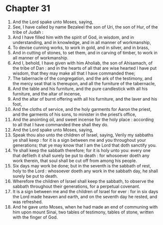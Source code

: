 # Chapter 31

1. And the Lord spake unto Moses, saying,
2. See, I have called by name Bezaleel the son of Uri, the son of Hur, of the tribe of Judah :
3. And I have filled him with the spirit of God, in wisdom, and in understanding, and in knowledge, and in all manner of workmanship,
4. To devise cunning works, to work in gold, and in silver, and in brass,
5. And in cutting of stones, to set them, and in carving of timber, to work in all manner of workmanship.
6. And I, behold, I have given with him Aholiab, the son of Ahisamach, of the tribe of Dan : and in the hearts of all that are wise hearted I have put wisdom, that they may make all that I have commanded thee;
7. The tabernacle of the congregation, and the ark of the testimony, and the mercy seat that is thereupon, and all the furniture of the tabernacle,
8. And the table and his furniture, and the pure candlestick with all his furniture, and the altar of incense,
9. And the altar of burnt offering with all his furniture, and the laver and his foot,
10. And the cloths of service, and the holy garments for Aaron the priest, and the garments of his sons, to minister in the priest’s office,
11. And the anointing oil, and sweet incense for the holy place : according to all that I have commanded thee shall they do.
12. And the Lord spake unto Moses, saying,
13. Speak thou also unto the children of Israel, saying, Verily my sabbaths ye shall keep : for it is a sign between me and you throughout your generations; that ye may know that I am the Lord that doth sanctify you.
14. Ye shall keep the sabbath therefore; for it is holy unto you: every one that defileth it shall surely be put to death : for whosoever doeth any work therein, that soul shall be cut off from among his people.
15. Six days may work be done; but in the seventh is the sabbath of rest, holy to the Lord : whosoever doeth any work in the sabbath day, he shall surely be put to death.
16. Wherefore the children of Israel shall keep the sabbath, to observe the sabbath throughout their generations, for a perpetual covenant.
17. It is a sign between me and the children of Israel for ever : for in six days the Lord made heaven and earth, and on the seventh day he rested, and was refreshed.
18. And he gave unto Moses, when he had made an end of communing with him upon mount Sinai, two tables of testimony, tables of stone, written with the finger of God.

